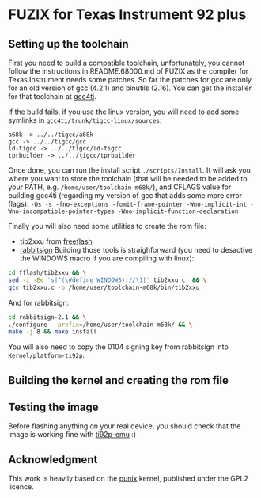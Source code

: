 # FUZIX for Texas Instrument 92 plus

## Setting up the toolchain

First you need to build a compatible toolchain, unfortunately, you cannot follow the instructions in README.68000.md of FUZIX as the compiler for Texas Instrument needs some patches. So far the patches for gcc are only for an old version of gcc (4.2.1) and binutils (2.16). You can get the installer for that toolchain at [gcc4ti].

If the build fails, if you use the linux version, you will need to add some symlinks in `gcc4ti/trunk/tigcc-linux/sources`:
```
a68k -> ../../tigcc/a68k
gcc -> ../../tigcc/gcc
ld-tigcc -> ../../tigcc/ld-tigcc
tprbuilder -> ../../tigcc/tprbuilder
```

Once done, you can run the install script `./scripts/Install`. It will ask you where you want to store the toolchain (that will be needed to be added to your PATH, e.g. `/home/user/toolchain-m68k/`), and CFLAGS value for building gcc4ti (regarding my version of gcc that adds some more error flags):
`-Os -s -fno-exceptions -fomit-frame-pointer -Wno-implicit-int -Wno-incompatible-pointer-types -Wno-implicit-function-declaration`

Finally you will also need some utilities to create the rom file:
- tib2xxu from [freeflash]
- [rabbitsign]
Building those tools is straighforward (you need to desactive the WINDOWS macro if you are compiling with linux):
```bash
cd fflash/tib2xxu && \
sed -i -Ee 's|^(\#define WINDOWS)|//\1|' tib2xxu.c  && \
gcc tib2xxu.c -o /home/user/toolchain-m68k/bin/tib2xxu
```
And for rabbitsign:
```bash
cd rabbitsign-2.1 && \
./configure --prefix=/home/user/toolchain-m68k/ && \
make -j 8 && make install
```

You will also need to copy the 0104 signing key from rabbitsign into `Kernel/platform-ti92p`.

##  Building the kernel and creating the rom file


## Testing the image

Before flashing anything on your real device, you should check that the image is working fine with [ti92p-emu] :)



## Acknowledgment

This work is heavily based on the [punix] kernel, published under the GPL2 licence.


[gcc4ti]: https://github.com/debrouxl/gcc4ti
[freeflash]: https://www.ticalc.org/archives/files/fileinfo/368/36829.html
[rabbitsign]: https://www.ticalc.org/archives/files/fileinfo/383/38392.html
[ti92p-emu]: https://tiplanet.org/pad_ti68k_emu/
[punix]: https://github.com/abbrev/punix

